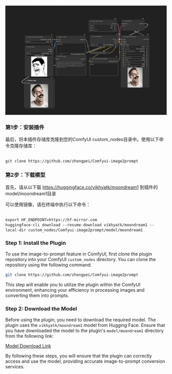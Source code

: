 ![image](workflow.jpg)



### 第1步：安装插件

最后，将本插件存储库克隆到您的ComfyUI custom_nodes目录中。使用以下命令克隆存储库：

```

git clone https://github.com/zhongpei/Comfyui-image2prompt

```

### 第2步：下载模型

首先，请从以下载 https://huggingface.co/vikhyatk/moondream1 到插件的model/moondream1目录


可以使用镜像，请在终端中执行以下命令：


```

export HF_ENDPOINT=https://hf-mirror.com
huggingface-cli download --resume-download vikhyatk/moondream1 --local-dir custom_nodes/Comfyui-image2prompt/model/moondream1

```



### Step 1: Install the Plugin

To use the image-to-prompt feature in ComfyUI, first clone the plugin repository into your ComfyUI `custom_nodes` directory. You can clone the repository using the following command:

```bash
git clone https://github.com/zhongpei/Comfyui-image2prompt
```

This step will enable you to utilize the plugin within the ComfyUI environment, enhancing your efficiency in processing images and converting them into prompts.

### Step 2: Download the Model

Before using the plugin, you need to download the required model. The plugin uses the `vikhyatk/moondream1` model from Hugging Face. Ensure that you have downloaded the model to the plugin's `model/moondream1` directory from the following link:

[Model Download Link](https://huggingface.co/vikhyatk/moondream1)


By following these steps, you will ensure that the plugin can correctly access and use the model, providing accurate image-to-prompt conversion services.



